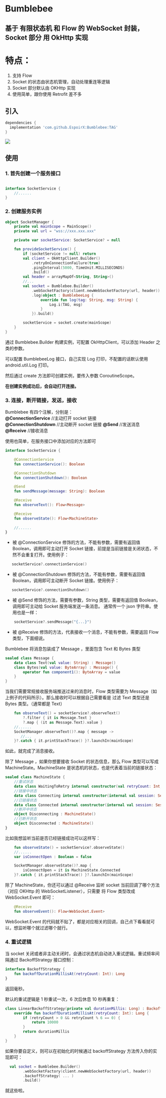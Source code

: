 # Bumblebee
## 基于 有限状态机 和 Flow 的 WebSocket 封装，Socket 部分 用 OkHttp 实现

# 特点：
1. 支持 Flow
2. Socket 的状态由状态机管理，自动处理重连等逻辑
3. Socket 部分默认由 OKHttp 实现
4. 使用简单，跟你使用 Retrofit 差不多

## 引入
```groovy
dependencies {
  implementation 'com.github.EspoirX:Bumblebee:TAG'
}
```
[![](https://jitpack.io/v/EspoirX/Bumblebee.svg)](https://jitpack.io/#EspoirX/Bumblebee)

## 使用
### 1. 首先创建一个服务接口
```kotlin

interface SocketService {
    //......
}
```

### 2. 创建服务实例
```kotlin
object SocketManager {
    private val mainScope = MainScope()
    private val url = "wss://xxx.xxx.xxx"

    private var socketService: SocketService? = null

    fun provideSocketService() {
        if (socketService != null) return
        val client = OkHttpClient.Builder()
            .retryOnConnectionFailure(true)
            .pingInterval(5000, TimeUnit.MILLISECONDS)
            .build()
        val header = arrayMapOf<String, String>()
        //...
        val socket = Bumblebee.Builder()
            .webSocketFactory(client.newWebSocketFactory(url, header))
            .log(object : BumblebeeLog {
                override fun log(tag: String, msg: String) {
                    Log.i(TAG, msg)
                }
            }).build()

        socketService = socket.create(mainScope)
    }
}
```
通过 Bumblebee.Builder 构建实例，可配置 OkHttpClient，可以添加 Header 之类的参数。  

可以配置 BumblebeeLog 接口，自己实现 Log 打印，不配置的话默认使用 android.util.Log 打印。

然后通过 create 方法即可创建实例，要传入参数 CoroutineScope。

**在创建实例成功后，会自动打开连接。**

### 3. 连接，断开链接，发送，接收
Bumblebee 有四个注解，分别是：  
**@ConnectionService**   //主动打开 socket 链接  
**@ConnectionShutdown**  //主动断开 socket 链接
**@Send**                //发送消息  
**@Receive**             //接收消息

使用也简单，在服务接口中添加对应的方法即可
```kotlin
interface SocketService {

    @ConnectionService
    fun connectionService(): Boolean

    @ConnectionShutdown
    fun connectionShutdown(): Boolean

    @Send
    fun sendMessage(message: String): Boolean

    @Receive
    fun observeText(): Flow<Message>

    @Receive
    fun observeState(): Flow<MachineState>
    
    //......
}
```
- 被 @ConnectionService 修饰的方法，不能有参数，需要有返回值 Boolean，调用即可主动打开 Socket 链接，前提是当前链接是关闭状态，不然不会重复打开。使用例子：
```kotlin
   socketService?.connectionService()
```

- 被 @ConnectionShutdown 修饰的方法，不能有参数，需要有返回值 Boolean，调用即可主动断开 Socket 链接。使用例子：
```kotlin
   socketService?.connectionShutdown()
```

- 被 @Send 修饰的方法，需要有参数，String 类型，需要有返回值 Boolean，调用即可主动给 Socket 服务端发送一条消息。
通常传一个 json 字符串。使用也是一样：
```kotlin
    socketService?.sendMessage("{...}")
```

- 被 @Receive 修饰的方法，代表接收一个消息，不能有参数，需要返回 Flow 类型，下面细说。

Bumblebee 将消息包装成了 Message ，里面包含 Text 和 Bytes 类型

```kotlin
sealed class Message {
    data class Text(val value: String) : Message()
    class Bytes(val value: ByteArray) : Message() {
        operator fun component1(): ByteArray = value
    }
}
```

当我们需要常规接收服务端推送过来的消息时，Flow 类型需要为 Message（如上例子的代码所示）。那么接收时可以根据自己需要看是
过滤 Text 类型还是 Bytes 类型。（通常都是 Text）
```kotlin
    fun observeText() = socketService?.observeText()
        ?.filter { it is Message.Text }
        ?.map { (it as Message.Text).value }
    //......
    SocketManager.observeText()?.map { message ->
       //... 
    }?.catch { it.printStackTrace() }?.launchIn(mainScope)
```
如此，就完成了消息接收。

除了 Message ，如果你想要接收 Socket 的状态信息，那么 Flow 类型可以写成 MachineState。MachineState 
是状态机的状态，也是代表着当前的链接状态：
```kotlin
sealed class MachineState {
    //重试状态
    data class WaitingToRetry internal constructor(val retryCount: Int, val retryInMillis: Long, ) : MachineState()
    //链接中状态
    data class Connecting internal constructor(internal val session: Session, val retryCount: Int, ) : MachineState()
    //已链接状态
    data class Connected internal constructor(internal val session: Session) : MachineState()
    //断开中状态
    object Disconnecting : MachineState()
    //已断开状态
    object Disconnected : MachineState()
}
```
比如我想监听当前是否已经链接成功可以这样写：
```kotlin
    fun observeState() = socketService?.observeState()
    //......
    var isConnectOpen : Boolean = false

    SocketManager.observeState()?.map {
        isConnectOpen = it is MachineState.Connected
    }?.catch { it.printStackTrace() }?.launchIn(mainScope)
```

除了 MachineState，你还可以通过 @Receive 监听 socket 当前回调了哪个方法（对应 OKHttp 的 WebSocketListener），只需要
将 Flow 类型改成 WebSocket.Event 即可：
```kotlin
    @Receive
    fun observeEvent(): Flow<WebSocket.Event>
```
WebSocket.Event 的代码就不贴了，都是对应相关的回调，自己点下看看就可以，想监听哪个就过滤哪个就行。

### 4. 重试逻辑
当 socket 关闭或者非主动关闭时，会通过状态机自动进入重试逻辑。重试频率间隔通过 BackoffStrategy 接口控制：
```kotlin
interface BackoffStrategy {
    fun backoffDurationMillisAt(retryCount: Int): Long
}
```
返回毫秒。  

默认的重试逻辑是 1 秒重试一次，6 次后休息 10 秒再重复：
```kotlin
class LinearBackoffStrategy(private val durationMillis: Long) : BackoffStrategy {
    override fun backoffDurationMillisAt(retryCount: Int): Long {
        if (retryCount > 0 && retryCount % 6 == 0) {
            return 10000
        }
        return durationMillis
    }
}
```

如果你要自定义，则可以在初始化的时候通过 backoffStrategy 方法传入你的实现即可：
```kotlin
  val socket = Bumblebee.Builder()
        .webSocketFactory(client.newWebSocketFactory(url, header))
        .backoffStrategy( ... )
        .build()
```

就这些啦。
